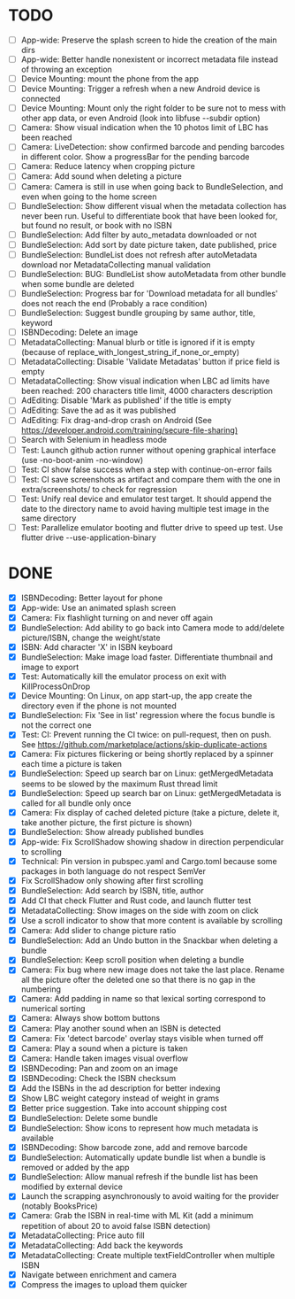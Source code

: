 # TODO

* [ ] App-wide: Preserve the splash screen to hide the creation of the main dirs
* [ ] App-wide: Better handle nonexistent or incorrect metadata file instead of throwing an exception
* [ ] Device Mounting: mount the phone from the app
* [ ] Device Mounting: Trigger a refresh when a new Android device is connected
* [ ] Device Mounting: Mount only the right folder to be sure not to mess with other app data, or even Android (look into libfuse --subdir option)
* [ ] Camera: Show visual indication when the 10 photos limit of LBC has been reached
* [ ] Camera: LiveDetection: show confirmed barcode and pending barcodes in different color. Show a progressBar for the pending barcode
* [ ] Camera: Reduce latency when cropping picture
* [ ] Camera: Add sound when deleting a picture
* [ ] Camera: Camera is still in use when going back to BundleSelection, and even when going to the home screen
* [ ] BundleSelection: Show different visual when the metadata collection has never been run. Useful to differentiate book that have been looked for, but found no result, or book with no ISBN
* [ ] BundleSelection: Add filter by auto_metadata downloaded or not
* [ ] BundleSelection: Add sort by date picture taken, date published, price
* [ ] BundleSelection: BundleList does not refresh after autoMetadata download nor MetadataCollecting manual validation
* [ ] BundleSelection: BUG: BundleList show autoMetadata from other bundle when some bundle are deleted
* [ ] BundleSelection: Progress bar for 'Download metadata for all bundles' does not reach the end (Probably a race condition)
* [ ] BundleSelection: Suggest bundle grouping by same author, title, keyword
* [ ] ISBNDecoding: Delete an image
* [ ] MetadataCollecting: Manual blurb or title is ignored if it is empty (because of replace_with_longest_string_if_none_or_empty)
* [ ] MetadataCollecting: Disable 'Validate Metadatas' button if price field is empty
* [ ] MetadataCollecting: Show visual indication when LBC ad limits have been reached: 200 characters title limit, 4000 characters description
* [ ] AdEditing: Disable 'Mark as published' if the title is empty
* [ ] AdEditing: Save the ad as it was published
* [ ] AdEditing: Fix drag-and-drop crash on Android (See <https://developer.android.com/training/secure-file-sharing)>
* [ ] Search with Selenium in headless mode
* [ ] Test: Launch github action runner without opening graphical interface (use -no-boot-anim  -no-window)
* [ ] Test: CI show false success when a step with continue-on-error fails
* [ ] Test: CI save screenshots as artifact and compare them with the one in extra/screenshots/ to check for regression
* [ ] Test: Unify real device and emulator test target. It should append the date to the directory name to avoid having multiple test image in the same directory
* [ ] Test: Parallelize emulator booting and flutter drive to speed up test. Use flutter drive --use-application-binary <apk>

# DONE

* [x] ISBNDecoding: Better layout for phone
* [x] App-wide: Use an animated splash screen
* [x] Camera: Fix flashlight turning on and never off again
* [x] BundleSelection: Add ability to go back into Camera mode to add/delete picture/ISBN, change the weight/state
* [x] ISBN: Add character 'X' in ISBN keyboard
* [x] BundleSelection: Make image load faster. Differentiate thumbnail and image to export
* [x] Test: Automatically kill the emulator process on exit with KillProcessOnDrop
* [x] Device Mounting: On Linux, on app start-up, the app create the directory even if the phone is not mounted
* [x] BundleSelection: Fix 'See in list' regression where the focus bundle is not the correct one
* [x] Test: CI: Prevent running the CI twice: on pull-request, then on push. See https://github.com/marketplace/actions/skip-duplicate-actions
* [x] Camera: Fix pictures flickering or being shortly replaced by a spinner each time a picture is taken
* [x] BundleSelection: Speed up search bar on Linux: getMergedMetadata seems to be slowed by the maximum Rust thread limit
* [x] BundleSelection: Speed up search bar on Linux: getMergedMetadata is called for all bundle only once
* [x] Camera: Fix display of cached deleted picture (take a picture, delete it, take another picture, the first picture is shown)
* [x] BundleSelection: Show already published bundles
* [x] App-wide: Fix ScrollShadow showing shadow in direction perpendicular to scrolling
* [x] Technical: Pin version in pubspec.yaml and Cargo.toml because some packages in both language do not respect SemVer
* [x] Fix ScrollShadow only showing after first scrolling
* [x] BundleSelection: Add search by ISBN, title, author
* [x] Add CI that check Flutter and Rust code, and launch flutter test
* [x] MetadataCollecting: Show images on the side with zoom on click
* [x] Use a scroll indicator to show that more content is available by scrolling
* [x] Camera: Add slider to change picture ratio
* [x] BundleSelection: Add an Undo button in the Snackbar when deleting a bundle
* [x] BundleSelection: Keep scroll position when deleting a bundle
* [x] Camera: Fix bug where new image does not take the last place. Rename all the picture ofter the deleted one so that there is no gap in the numbering
* [x] Camera: Add padding in name so that lexical sorting correspond to numerical sorting
* [x] Camera: Always show bottom buttons
* [x] Camera: Play another sound when an ISBN is detected
* [x] Camera: Fix 'detect barcode' overlay stays visible when turned off
* [x] Camera: Play a sound when a picture is taken
* [x] Camera: Handle taken images visual overflow
* [x] ISBNDecoding: Pan and zoom on an image
* [x] ISBNDecoding: Check the ISBN checksum
* [x] Add the ISBNs in the ad description for better indexing
* [x] Show LBC weight category instead of weight in grams
* [x] Better price suggestion. Take into account shipping cost
* [x] BundleSelection: Delete some bundle
* [x] BundleSelection: Show icons to represent how much metadata is available
* [x] ISBNDecoding: Show barcode zone, add and remove barcode 
* [x] BundleSelection: Automatically update bundle list when a bundle is removed or added by the app
* [x] BundleSelection: Allow manual refresh if the bundle list has been modified by external device
* [x] Launch the scrapping asynchronously to avoid waiting for the provider (notably BooksPrice)
* [x] Camera: Grab the ISBN in real-time with ML Kit (add a minimum repetition of about 20 to avoid false ISBN detection)
* [x] MetadataCollecting: Price auto fill
* [x] MetadataCollecting: Add back the keywords
* [x] MetadataCollecting: Create multiple textFieldController when multiple ISBN
* [x] Navigate between enrichment and camera
* [x] Compress the images to upload them quicker